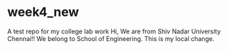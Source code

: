 # week4_new
A test repo for my college lab work
Hi, We are from Shiv Nadar University Chennai!!
We belong to School of Engineering.
This is my local change.
